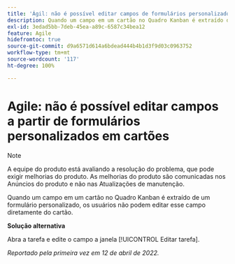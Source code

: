 ```yaml
---
title: 'Ágil: não é possível editar campos de formulários personalizados em cartões'
description: Quando um campo em um cartão no Quadro Kanban é extraído de um formulário personalizado, os usuários não podem editar esse campo diretamente do cartão.
exl-id: 3edad5bb-7deb-45ea-a89c-6587c34bea12
feature: Agile
hidefromtoc: true
source-git-commit: d9a6571d614a6bdead444b4b1d3f9d03c0963752
workflow-type: tm+mt
source-wordcount: '117'
ht-degree: 100%

---
```


# Agile: não é possível editar campos a partir de formulários personalizados em cartões

>[!NOTE]
>
>A equipe do produto está avaliando a resolução do problema, que pode exigir melhorias do produto. As melhorias do produto são comunicadas nos Anúncios do produto e não nas Atualizações de manutenção.

Quando um campo em um cartão no Quadro Kanban é extraído de um formulário personalizado, os usuários não podem editar esse campo diretamente do cartão.

**Solução alternativa**

Abra a tarefa e edite o campo a janela [!UICONTROL Editar tarefa].

_Reportado pela primeira vez em 12 de abril de 2022._

